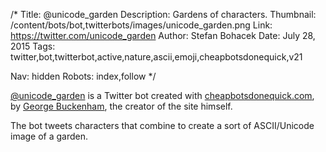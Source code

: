 /*
Title: @unicode_garden
Description: Gardens of characters.
Thumbnail: /content/bots/bot,twitterbots/images/unicode_garden.png
Link: https://twitter.com/unicode_garden
Author: Stefan Bohacek
Date: July 28, 2015
Tags: twitter,bot,twitterbot,active,nature,ascii,emoji,cheapbotsdonequick,v21

Nav: hidden
Robots: index,follow
*/

[@unicode_garden](https://twitter.com/unicode_garden) is a Twitter bot created with [cheapbotsdonequick.com](http://cheapbotsdonequick.com/), by [George Buckenham](https://twitter.com/v21), the creator of the site himself.

The bot tweets characters that combine to create a sort of ASCII/Unicode image of a garden.
